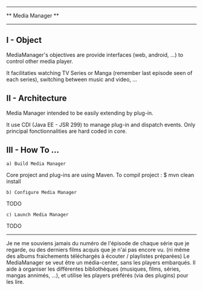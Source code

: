 **********************************************************
** Media Manager					**
**********************************************************

I - Object
----------------------------------------------------------

MediaManager's objectives are provide interfaces (web, android, ...) to
control other media player.

It facilitaties watching TV Series or Manga (remember last episode seen of
each series), switching between music and video, ...


II - Architecture
----------------------------------------------------------
Media Manager intended to be easily extending by plug-in.

It use CDI (Java EE - JSR 299) to manage plug-in and dispatch events. Only
principal fonctionnalities are hard coded in core.


III - How To ...
----------------------------------------------------------

	a) Build Media Manager
Core project and plug-ins are using Maven. To compil project :
$ mvn clean install

	b) Configure Media Manager
TODO

	c) Launch Media Manager
TODO


---------------------------------

Je ne me souviens jamais du numéro de l'épisode de chaque série que je regarde, ou des derniers films acquis que je n'ai pas encore vu. (ni même des albums fraichements téléchargés à écouter / playlistes préparées)
Le MediaManager se veut être un média-center, sans les players embarqués. Il aide à organiser les différentes bibliothèques (musiques, films, séries, mangas annimés, ...), et utilise les players préférés (via des plugins) pour les lire.